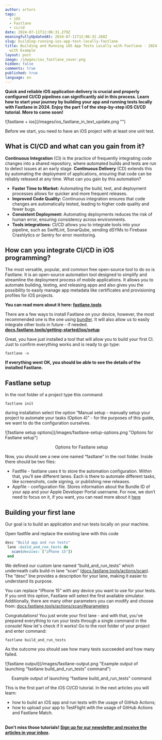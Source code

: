 ```yaml
---
author: arturs
tags:
  - iOS
  - Fastlane
  - ci/cd
date: 2024-07-11T12:06:31.279Z
meaningfullyUpdatedAt: 2024-07-11T12:06:32.268Z
slug: building-running-ios-app-test-locally-fastlane
title: Building and Running iOS App Tests Locally with Fastlane - 2024 Tutorial
  with Example
layout: post
image: /images/ios_fastlane_cover.png
hidden: false
comments: true
published: true
language: en
---
```

**Quick and reliable iOS application delivery is crucial and properly configured CI/CD pipelines can significantly aid in this process. Learn how to start your journey by building your app and running tests locally with Fastlane in 2024. Enjoy the part 1 of the step-by-step iOS CI/CD tutorial. More to come soon!**

<div className="image">![fastlane + ios](/images/ios_fastlane_in_text_update.png "")</div>

Before we start, you need to have an iOS project with at least one unit test.

## What is CI/CD and what can you gain from it?

**Continuous Integration** (CI) is the practice of frequently integrating code changes into a shared repository, where automated builds and tests are run to detect issues at an early stage. **Continuous Delivery** (CD) extends this by automating the deployment of applications, ensuring that code can be reliably released at any time. What can you gain by this automation?

* **Faster Time to Market:** Automating the build, test, and deployment processes allows for quicker and more frequent releases.
* **Improved Code Quality:** Continuous integration ensures that code changes are automatically tested, leading to higher code quality and fewer bugs.
* **Consistent Deployment:** Automating deployments reduces the risk of human error, ensuring consistency across environments.
* **Tools integrations:** CI/CD allows you to integrate tools into your pipeline, such as SwiftLint, SonarQube, sending dSYMs to Firebase Crashlytics or Sentry for error monitoring. 

## How can you integrate CI/CD in iOS programming? 

The most versatile, popular, and common free open-source tool to do so is Fastlane. It is an open-source automation tool designed to simplify and streamline the deployment process of mobile applications. It allows you to automate building, testing, and releasing apps and also gives you the possibility to easily manage app metadata like certificates and provisioning profiles for iOS projects. 

**You can read more about it here: [fastlane.tools](https://fastlane.tools/)**

There are a few ways to install Fastlane on your device, however, the most recommended one is the one using [bundler](https://bundler.io/). It will also allow us to easily integrate other tools in future - if needed.\
**[docs.fastlane.tools/getting-started/ios/setup](https://docs.fastlane.tools/getting-started/ios/setup/)**

Great, you have just installed a tool that will allow you to build your first CI. Just to confirm everything works and is ready to go type:

`fastlane -v`

**If everything went OK, you should be able to see the details of the installed Fastlane.**

## **Fastlane setup**

In the root folder of a project type this command:

`fastlane init`

during installation select the option “Manual setup - manually setup your project to automate your tasks (Option 4)” - for the purposes of this guide, we want to do the configuration ourselves.

<div className="image">![fastlane setup options](/images/fastlane-setup-options.png "Options for Fastlane setup")</div>

<sub><center>Options for Fastlane setup</center></sub>

Now, you should see a new one named “fastlane” in the root folder. Inside there should be two files:

* Fastfile - fastlane uses it to store the automation configuration. Within that, you’ll see different lanes. Each is there to automate different tasks, like screenshots, code signing, or publishing new releases.
* Appfile - configuration file. Stores information about the Bundle ID of your app and your Apple Developer Portal username. For now, we don’t need to focus on it, if you want, you can read more about it [here](https://docs.fastlane.tools/advanced/Appfile/)

## **Building your first lane**

Our goal is to build an application and run tests locally on your machine.

Open fastfile and replace the existing lane with this code

```ruby
desc "Build app and run tests"
 lane :build_and_run_tests do
   scan(devices: ["iPhone 15"])
 end
```

We defined our custom lane named “build_and_run_tests” which underneath calls build-in lane “scan” ([docs.fastlane.tools/actions/scan](https://docs.fastlane.tools/actions/scan/)). The “desc” line provides a description for your lane, making it easier to understand its purpose. 

You can replace “iPhone 15” with any device you want to use for your tests. If you omit this option, Fastlane will select the first available simulator. Additionally, there are many other parameters you can modify and choose from: [docs.fastlane.tools/actions/scan/#parameters](https://docs.fastlane.tools/actions/scan/#parameters)

Congratulations! You just wrote your first lane - and with that, you've prepared everything to run your tests through a single command in the console! Now let's check if it works! Go to the root folder of your project and enter command: 

`fastlane build_and_run_tests` 

 As the outcome you should see how many tests succeeded and how many failed.

<div className="image">![fastlane output](/images/fastlane-output.png "Example output of launching “fastlane build_and_run_tests” command")</div>

<sub><center>Example output of launching “fastlane build_and_run_tests” command</center></sub>

This is the first part of the iOS CI/CD tutorial. In the next articles you will learn:

* how to build an iOS app and run tests with the usage of GitHub Actions;
* how to upload your app to TestFlight with the usage of GitHub Actions and Fastlane Match.

**\
Don’t miss those tutorials! [Sign up for our newsletter and receive the articles in your inbox](https://bright-dev-newsletter.getresponsepages.com/).**